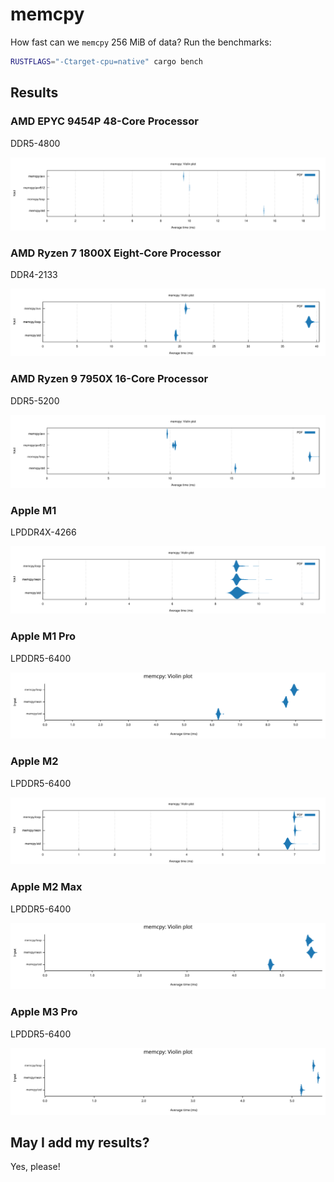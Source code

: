 # memcpy

How fast can we `memcpy` 256 MiB of data? Run the benchmarks:

```sh
RUSTFLAGS="-Ctarget-cpu=native" cargo bench
```

## Results

### AMD EPYC 9454P 48-Core Processor

DDR5-4800

![Performance](results/amd-epyc-9454p-ddr5-384gib-micron.svg "Performance")

### AMD Ryzen 7 1800X Eight-Core Processor

DDR4-2133

![Performance](results/amd-ryzen-7-1800x-ddr4-32gib-gskill.svg "Performance")

### AMD Ryzen 9 7950X 16-Core Processor

DDR5-5200

![Performance](results/amd-ryzen-9-7950x-ddr5-32gib-kingston.svg "Performance")

### Apple M1

LPDDR4X-4266

![Performance](results/apple-m1-lpddr4x-16gib.svg "Performance")

### Apple M1 Pro

LPDDR5-6400

![Performance](results/apple-m1-pro-lpddr5-16gib.svg "Performance")

### Apple M2

LPDDR5-6400

![Performance](results/apple-m2-lpddr5-16gib.svg "Performance")

### Apple M2 Max

LPDDR5-6400

![Performance](results/apple-m2-max-lpddr5-32gib.svg "Performance")

### Apple M3 Pro

LPDDR5-6400

![Performance](results/apple-m3-pro-lpddr5-36gib.svg "Performance")

## May I add my results?

Yes, please!
